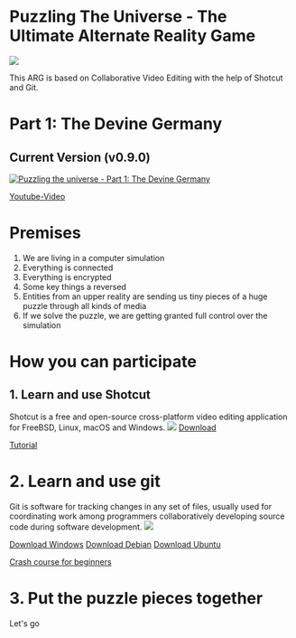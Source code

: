# Puzzling The Universe - The Ultimate Alternate Reality Game
![](https://i.imgur.com/w0FfEpq.jpg)

This ARG is based on Collaborative Video Editing with the help of Shotcut and Git.

# Part 1: The Devine Germany
## Current Version (v0.9.0)
[![Puzzling the universe - Part 1: The Devine Germany](https://img.youtube.com/vi/eR8gzlWVgxY/0.jpg)](https://www.youtube.com/watch?v=eR8gzlWVgxY)

[Youtube-Video](https://www.youtube.com/watch?v=eR8gzlWVgxY)


# Premises
1. We are living in a computer simulation
2. Everything is connected
3. Everything is encrypted
4. Some key things a reversed
5. Entities from an upper reality are sending us tiny pieces of a huge puzzle through all kinds of media
6. If we solve the puzzle, we are getting granted full control over the simulation

# How you can participate
## 1. Learn and use Shotcut
Shotcut is a free and open-source cross-platform video editing application for FreeBSD, Linux, macOS and Windows.
![](https://i.imgur.com/RqG1NZU.jpg)
[Download](https://shotcut.org/download/)

[Tutorial](https://www.youtube.com/watch?v=JtsB2iZRb9c&list=PLy7k-GJ461utAlmD1vyiKPAjU92Nuewz-)

# 2. Learn and use git
Git is software for tracking changes in any set of files, usually used for coordinating work among programmers collaboratively developing source code during software development.
![](https://i.imgur.com/28DqFKS.jpg)

[Download Windows](https://git-scm.com/download/win)
[Download Debian](https://packages.debian.org/de/git)
[Download Ubuntu](https://packages.ubuntu.com/search?keywords=git)

[Crash course for beginners](https://www.youtube.com/watch?v=SWYqp7iY_Tc)

# 3. Put the puzzle pieces together
Let's go

